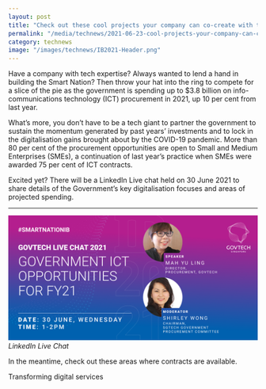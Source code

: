 ```yaml
---
layout: post
title: "Check out these cool projects your company can co-create with the government in 2021"
permalink: "/media/technews/2021-06-23-cool-projects-your-company-can-co-create-with-the-government-in-2021"
category: technews
image: "/images/technews/IB2021-Header.png"
---
```

Have a company with tech expertise? Always wanted to lend a hand in building the Smart Nation? Then throw your hat into the ring to compete for a slice of the pie as the government is spending up to $3.8 billion on info-communications technology (ICT) procurement in 2021, up 10 per cent from last year. 

What’s more, you don’t have to be a tech giant to partner the government to sustain the momentum generated by past years’ investments and to lock in the digitalisation gains brought about by the COVID-19 pandemic. More than 80 per cent of the procurement opportunities are open to Small and Medium Enterprises (SMEs), a continuation of last year’s practice when SMEs were awarded 75 per cent of ICT contracts. 

Excited yet? There will be a LinkedIn Live chat held on 30 June 2021 to share details of the Government’s key digitalisation focuses and areas of projected spending. 

---

![LinkedIn Live Chat](/images/technews/IB2021-Header.png)*LinkedIn Live Chat*

In the meantime, check out these areas where contracts are available.

Transforming digital services 

